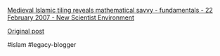 <!--
date: '2007-02-23'
published: true
slug: 2007-02-medieval-islamic-tiling-reveals
time_to_read: 5
title: Medieval Islamic tiling reveals mathematical savvy - fundamentals - 22 February
  2007 - New Scientist Environment
-->

[Medieval Islamic tiling reveals mathematical savvy - fundamentals - 22 February 2007 - New Scientist Environment](http://environment.newscientist.com/article.ns?id=dn11235&feedId=online-news_rss20)

[Original post](https://ysfk.blogspot.com/2007/02/medieval-islamic-tiling-reveals.html)

#islam #legacy-blogger 